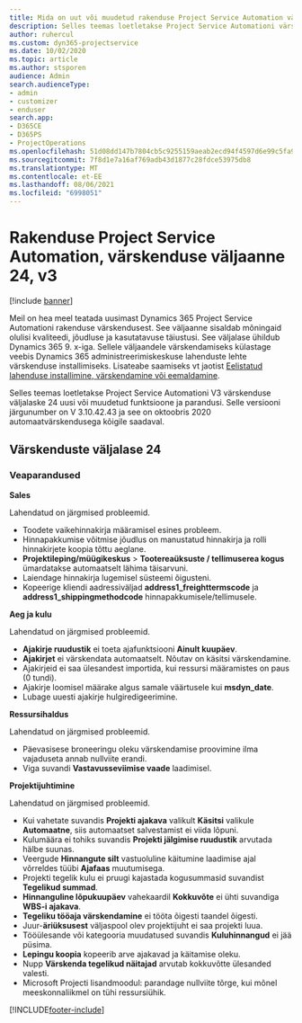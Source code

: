```yaml
---
title: Mida on uut või muudetud rakenduse Project Service Automation värskenduse väljaandes 24, V3
description: Selles teemas loetletakse Project Service Automationi värskenduse väljalaske 24, V3 saadaolevaid funktsioone ja parandusi.
author: ruhercul
ms.custom: dyn365-projectservice
ms.date: 10/02/2020
ms.topic: article
ms.author: stsporen
audience: Admin
search.audienceType:
- admin
- customizer
- enduser
search.app:
- D365CE
- D365PS
- ProjectOperations
ms.openlocfilehash: 51d08dd147b7804cb5c9255159aeab2ecd94f4597d6e99c5fa92efe1246c44d0
ms.sourcegitcommit: 7f8d1e7a16af769adb43d1877c28fdce53975db8
ms.translationtype: MT
ms.contentlocale: et-EE
ms.lasthandoff: 08/06/2021
ms.locfileid: "6998051"
---
```

# <a name="project-service-automation-update-release-24-v3"></a>Rakenduse Project Service Automation, värskenduse väljaanne 24, v3

[!include [banner](../includes/psa-now-project-operations.md)]

Meil on hea meel teatada uusimast Dynamics 365 Project Service Automationi rakenduse värskendusest. See väljaanne sisaldab mõningaid olulisi kvaliteedi, jõudluse ja kasutatavuse täiustusi. See väljalase ühildub Dynamics 365 9. x-iga. Sellele väljaandele värskendamiseks külastage veebis Dynamics 365 administreerimiskeskuse lahenduste lehte värskenduse installimiseks. Lisateabe saamiseks vt jaotist [Eelistatud lahenduse installimine, värskendamine või eemaldamine](/power-platform/admin/install-remove-preferred-solution).

Selles teemas loetletakse Project Service Automationi V3 värskenduse väljalaske 24 uusi või muudetud funktsioone ja parandusi. Selle versiooni järgunumber on V 3.10.42.43 ja see on oktoobris 2020 automaatvärskendusega kõigile saadaval.

## <a name="update-release-24"></a>Värskenduste väljalase 24

### <a name="bug-fixes"></a>Veaparandused

**Sales**

Lahendatud on järgmised probleemid.

- Toodete vaikehinnakirja määramisel esines probleem.
- Hinnapakkumise võitmise jõudlus on manustatud hinnakirja ja rolli hinnakirjete koopia tõttu aeglane.
- **Projektileping/müügikeskus** > **Tootereaüksuste / tellimuserea kogus** ümardatakse automaatselt lähima täisarvuni.
- Laiendage hinnakirja lugemisel süsteemi õigusteni.
- Kopeerige kliendi aadressiväljad **address1_freighttermscode** ja **address1_shippingmethodcode** hinnapakkumisele/tellimusele. 


**Aeg ja kulu**

Lahendatud on järgmised probleemid.

- **Ajakirje ruudustik** ei toeta ajafunktsiooni **Ainult kuupäev**.
- **Ajakirjet** ei värskendata automaatselt. Nõutav on käsitsi värskendamine.
- Ajakirjeid ei saa ülesandest importida, kui ressursi määramistes on paus (0 tundi).
- Ajakirje loomisel määrake algus samale väärtusele kui **msdyn_date**.
- Lubage uuesti ajakirje hulgiredigeerimine.

**Ressursihaldus**

Lahendatud on järgmised probleemid.

- Päevasisese broneeringu oleku värskendamise proovimine ilma vajaduseta annab nullviite erandi.
- Viga suvandi **Vastavusseviimise vaade** laadimisel.


**Projektijuhtimine**

Lahendatud on järgmised probleemid.

- Kui vahetate suvandis **Projekti ajakava** valikult **Käsitsi** valikule **Automaatne**, siis automaatset salvestamist ei viida lõpuni.
- Kulumäära ei tohiks suvandis **Projekti jälgimise ruudustik** arvutada hälbe suunas.
- Veergude **Hinnangute silt** vastuoluline käitumine laadimise ajal võrreldes tüübi **Ajafaas** muutumisega.
- Projekti tegelik kulu ei pruugi kajastada kogusummasid suvandist **Tegelikud summad**.
- **Hinnanguline lõpukuupäev** vahekaardil **Kokkuvõte** ei ühti suvandiga **WBS-i ajakava**.
- **Tegeliku tööaja värskendamine** ei tööta õigesti taandel õigesti.
- Juur-**äriüksusest** väljaspool olev projektijuht ei saa projekti luua.
- Tööülesande või kategooria muudatused suvandis **Kuluhinnangud** ei jää püsima.
- **Lepingu koopia** kopeerib arve ajakavad ja käitamise oleku.
- Nupp **Värskenda tegelikud näitajad** arvutab kokkuvõtte ülesanded valesti.
- Microsoft Projecti lisandmoodul: parandage nullviite tõrge, kui mõnel meeskonnaliikmel on tühi ressursiühik.



[!INCLUDE[footer-include](../includes/footer-banner.md)]